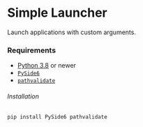 # Simple Launcher

Launch applications with custom arguments.

### Requirements
- [Python 3.8](https://python.org/) or newer
- [`PySide6`](https://wiki.qt.io/Qt_for_Python)
- [`pathvalidate`](https://github.com/thombashi/pathvalidate)

###### Installation
```commandline
pip install PySide6 pathvalidate
```
